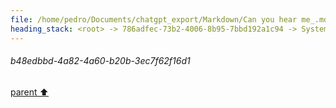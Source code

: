 ```yaml
---
file: /home/pedro/Documents/chatgpt_export/Markdown/Can you hear me_.md
heading_stack: <root> -> 786adfec-73b2-4006-8b95-7bbd192a1c94 -> System -> 2475ebf7-5b3d-41d4-b580-09934b5a9cda -> System -> b48edbbd-4a82-4a60-b20b-3ec7f62f16d1
---
```

###### b48edbbd-4a82-4a60-b20b-3ec7f62f16d1
[parent ⬆️](#2475ebf7-5b3d-41d4-b580-09934b5a9cda)
